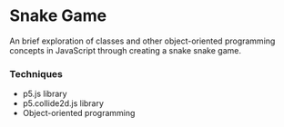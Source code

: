 # Snake Game

An brief exploration of classes and other object-oriented programming concepts in JavaScript through creating a snake snake game.

### Techniques

- p5.js library
- p5.collide2d.js library
- Object-oriented programming
